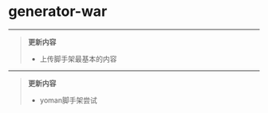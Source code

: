 # generator-war

-------------------------------------------

> **更新内容**
> - 上传脚手架最基本的内容

-------------------------------------------

> **更新内容**
> - yoman脚手架尝试
